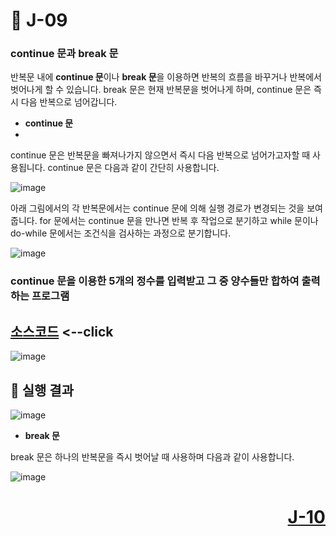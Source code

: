 # 📖 J-09

### continue 문과 break 문

반복문 내에 **continue 문**이나 **break 문**을 이용하면 반복의 흐름을 바꾸거나 반복에서 벗어나게 할 수 있습니다. break 문은 현재 반복문을 벗어나게 하며, continue 문은 즉시 다음 반복으로 넘어갑니다.

* **continue 문**
* 
continue 문은 반복문을 빠져나가지 않으면서 즉시 다음 반복으로 넘어가고자할 때 사용됩니다. continue 문은 다음과 같이 간단히 사용합니다.

![image](https://github.com/user-attachments/assets/e0ca0f6e-84ed-436d-9c9c-9c9cf9525513)

아래 그림에서의 각 반복문에서는 continue 문에 의해 실행 경로가 변경되는 것을 보여줍니다. for 문에서는 continue 문을 만나면 반복 후 작업으로 분기하고 while 문이나 do-while 문에서는 조건식을 검사하는 과정으로 분기합니다. 

![image](https://github.com/user-attachments/assets/2fb63401-d072-4ca4-8e43-590858f8a4db)


### continue 문을 이용한 5개의 정수를 입력받고 그 중 양수들만 합하여 출력하는 프로그램

[소스코드](./J09_1.java) <--click
---

![image](https://github.com/user-attachments/assets/c730ded5-7237-4a37-9e26-11202447902c)

📘 실행 결과
---

![image](https://github.com/user-attachments/assets/a14c5f77-3024-45eb-9c85-1d914c74494b)

* **break 문**

break 문은 하나의 반복문을 즉시 벗어날 때 사용하며 다음과 같이 사용합니다.

![image](https://github.com/user-attachments/assets/708e6ac8-a22c-4fdd-b9bb-1ecf85bb6b1b)



# <p align="right">[J-10](./J_10.md)</p>
